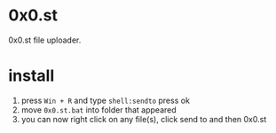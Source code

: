 # 0x0.st
0x0.st file uploader.
# install
1. press ``Win + R`` and type ``shell:sendto`` press ok
2. move ``0x0.st.bat`` into folder that appeared
3. you can now right click on any file(s), click send to and then 0x0.st
